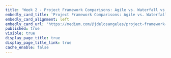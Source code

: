 ```yaml
---
title: 'Week 2 - Project Framework Comparisons: Agile vs. Waterfall vs. Hybrid vs. Lean (1 of 3)'
embedly_card_title: 'Project Framework Comparisons: Agile vs. Waterfall vs. Hybrid vs. Lean (10 minute read)'
embedly_card_alignment: left
embedly_card_url: 'https://medium.com/@jdelosangeles/project-framework-comparisons-agile-vs-waterfall-vs-hybrid-vs-lean-dc6801d217e4'
published: true
visible: true
display_page_title: true
display_page_title_link: true
cache_enable: false
---
```

